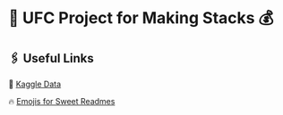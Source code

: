 # 🥋 UFC Project for Making Stacks 💰

## 🖇️ Useful Links
🥊 [Kaggle Data](https://www.kaggle.com/mdabbert/ultimate-ufc-dataset?select=upcoming-event.csv)

🔥 [Emojis for Sweet Readmes](https://emojipedia.org/)
